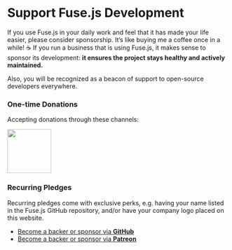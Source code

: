 # Support Fuse.js Development

If you use Fuse.js in your daily work and feel that it has made your life easier, please consider sponsorship. It’s like buying me a coffee once in a while! ☕️ If you run a business that is using Fuse.js, it makes sense to sponsor its development: **it ensures the project stays healthy and actively maintained.**

Also, you will be recognized as a beacon of support to open-source developers everywhere.

### One-time Donations

Accepting donations through these channels:

<a href="https://www.paypal.me/kirorisk" target="_blank" rel="noopener">
  <img src="/assets/img/paypal.png" style="width:100px">
</a>

### Recurring Pledges

Recurring pledges come with exclusive perks, e.g. having your name listed in the Fuse.js GitHub repository, and/or have your company logo placed on this website.

- [Become a backer or sponsor via **GitHub**](https://github.com/sponsors/krisk)
- [Become a backer or sponsor via **Patreon**](https://www.patreon.com/krisk)
